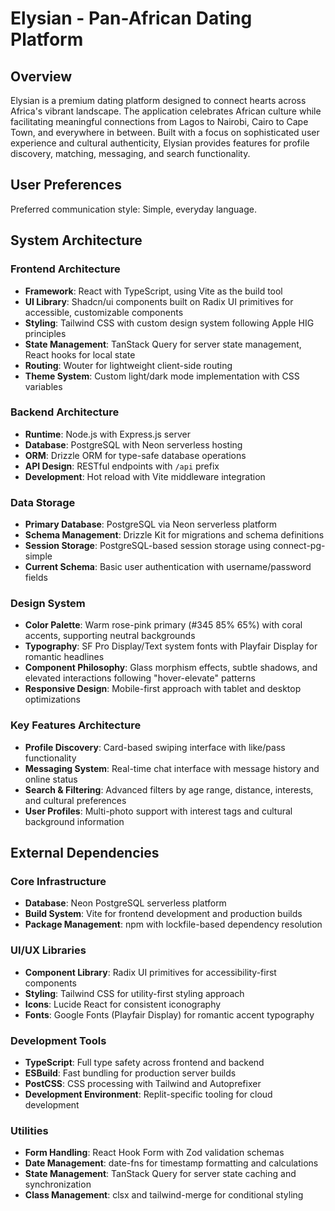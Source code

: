 # Elysian - Pan-African Dating Platform

## Overview

Elysian is a premium dating platform designed to connect hearts across Africa's vibrant landscape. The application celebrates African culture while facilitating meaningful connections from Lagos to Nairobi, Cairo to Cape Town, and everywhere in between. Built with a focus on sophisticated user experience and cultural authenticity, Elysian provides features for profile discovery, matching, messaging, and search functionality.

## User Preferences

Preferred communication style: Simple, everyday language.

## System Architecture

### Frontend Architecture
- **Framework**: React with TypeScript, using Vite as the build tool
- **UI Library**: Shadcn/ui components built on Radix UI primitives for accessible, customizable components
- **Styling**: Tailwind CSS with custom design system following Apple HIG principles
- **State Management**: TanStack Query for server state management, React hooks for local state
- **Routing**: Wouter for lightweight client-side routing
- **Theme System**: Custom light/dark mode implementation with CSS variables

### Backend Architecture
- **Runtime**: Node.js with Express.js server
- **Database**: PostgreSQL with Neon serverless hosting
- **ORM**: Drizzle ORM for type-safe database operations
- **API Design**: RESTful endpoints with `/api` prefix
- **Development**: Hot reload with Vite middleware integration

### Data Storage
- **Primary Database**: PostgreSQL via Neon serverless platform
- **Schema Management**: Drizzle Kit for migrations and schema definitions
- **Session Storage**: PostgreSQL-based session storage using connect-pg-simple
- **Current Schema**: Basic user authentication with username/password fields

### Design System
- **Color Palette**: Warm rose-pink primary (#345 85% 65%) with coral accents, supporting neutral backgrounds
- **Typography**: SF Pro Display/Text system fonts with Playfair Display for romantic headlines
- **Component Philosophy**: Glass morphism effects, subtle shadows, and elevated interactions following "hover-elevate" patterns
- **Responsive Design**: Mobile-first approach with tablet and desktop optimizations

### Key Features Architecture
- **Profile Discovery**: Card-based swiping interface with like/pass functionality
- **Messaging System**: Real-time chat interface with message history and online status
- **Search & Filtering**: Advanced filters by age range, distance, interests, and cultural preferences
- **User Profiles**: Multi-photo support with interest tags and cultural background information

## External Dependencies

### Core Infrastructure
- **Database**: Neon PostgreSQL serverless platform
- **Build System**: Vite for frontend development and production builds
- **Package Management**: npm with lockfile-based dependency resolution

### UI/UX Libraries
- **Component Library**: Radix UI primitives for accessibility-first components
- **Styling**: Tailwind CSS for utility-first styling approach
- **Icons**: Lucide React for consistent iconography
- **Fonts**: Google Fonts (Playfair Display) for romantic accent typography

### Development Tools
- **TypeScript**: Full type safety across frontend and backend
- **ESBuild**: Fast bundling for production server builds
- **PostCSS**: CSS processing with Tailwind and Autoprefixer
- **Development Environment**: Replit-specific tooling for cloud development

### Utilities
- **Form Handling**: React Hook Form with Zod validation schemas
- **Date Management**: date-fns for timestamp formatting and calculations
- **State Management**: TanStack Query for server state caching and synchronization
- **Class Management**: clsx and tailwind-merge for conditional styling
